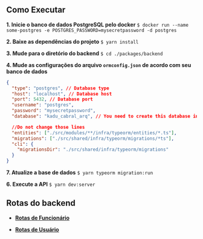 ## Como Executar

**1. Inicie o banco de dados PostgreSQL pelo docker**
`$ docker run --name some-postgres -e POSTGRES_PASSWORD=mysecretpassword -d postgres`

**2. Baixe as dependências do projeto**
`$ yarn install`

**3. Mude para o diretório do backend**
`$ cd ./packages/backend`

**4. Mude as configurações do arquivo `ormconfig.json` de acordo com seu banco de dados**

```json
{
  "type": "postgres", // Database type
  "host": "localhost", // Database host
  "port": 5432, // Database port
  "username": "postgres",
  "password": "mysecretpassword",
  "database": "kadu_cabral_arq", // You need to create this database in Postgres

  //Do not change those lines
  "entities": ["./src/modules/**/infra/typeorm/entities/*.ts"],
  "migrations": ["./src/shared/infra/typeorm/migrations/*ts"],
  "cli": {
    "migrationsDir": "./src/shared/infra/typeorm/migrations"
  }
}
```

**7. Atualize a base de dados**
`$ yarn typeorm migration:run`

**6. Execute a API**
`$ yarn dev:server`

## Rotas do backend

- **[Rotas de Funcionário](./src/modules/employee/infra/http/routes/README.md)**

- **[Rotas de Usuário](./src/modules/user/infra/http/routes/README.md)**
